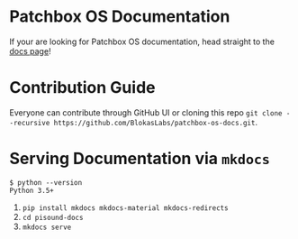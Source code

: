 # Patchbox OS Documentation

If your are looking for Patchbox OS documentation, head straight to the [docs page](https://blokas.io/patchbox-os/docs/)!


# Contribution Guide

Everyone can contribute through GitHub UI or cloning this repo `git clone --recursive https://github.com/BlokasLabs/patchbox-os-docs.git`.


# Serving Documentation via `mkdocs`

```
$ python --version
Python 3.5+
```

1. `pip install mkdocs mkdocs-material mkdocs-redirects`
1. `cd pisound-docs`
1. `mkdocs serve`